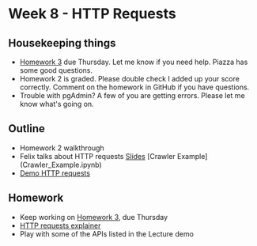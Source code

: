 # Week 8 - HTTP Requests

## Housekeeping things

* [Homework 3](https://canvas.upenn.edu/courses/1533813/assignments/8421896?module_item_id=19270424) due Thursday. Let me know if you need help. Piazza has some good questions.
* Homework 2 is graded. Please double check I added up your score correctly. Comment on the homework in GitHub if you have questions.
* Trouble with pgAdmin? A few of you are getting errors. Please let me know what's going on.

## Outline

* Homework 2 walkthrough 
* Felix talks about HTTP requests [Slides](https://drive.google.com/file/d/1Cgoinn4Efyw_8vUiEqc39XEAf5WsP12z/view?usp=sharing) [Crawler Example] (Crawler_Example.ipynb)
* [Demo HTTP requests](Lecture.ipynb)


## Homework

* Keep working on [Homework 3](https://canvas.upenn.edu/courses/1533813/assignments/8421896), due Thursday
* [HTTP requests explainer](https://lyzidiamond.com/explains/how-the-internet-works)
* Play with some of the APIs listed in the Lecture demo
